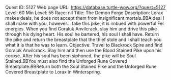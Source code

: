 Quest ID: 5127
Web page URL: https://database.turtle-wow.org/?quest=5127
Level: 60
Min Level: 55
Race: nil
Title: The Demon Forge
Description: Lorax makes deals, he does not accept them from insignificant mortals.$B$BA deal I shall make with you, however... take this pike, it is imbued with powerful Fel energies. When you find Goraluk Anvilcrack, slay him and drive this pike through his dying heart. His soul he bartered, his soul I shall have. Return the pike and return the breastplate that the thief stole and I shall teach you what it is that he was to learn.
Objective: Travel to Blackrock Spire and find Goraluk Anvilcrack. Slay him and then use the Blood Stained Pike upon his corpse. After his soul has been siphoned, the pike will be Soul Stained.$B$BYou must also find the Unforged Rune Covered Breastplate.$B$BReturn both the Soul Stained Pike and the Unforged Rune Covered Breastplate to Lorax in Winterspring.
